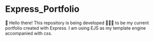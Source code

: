 # Express_Portfolio
👋 Hello there!
    This repository is being developed 👨🏿‍💻 to be my current portfolio created with Express. 
    I am using EJS as my template engine accompanied with css.
    
